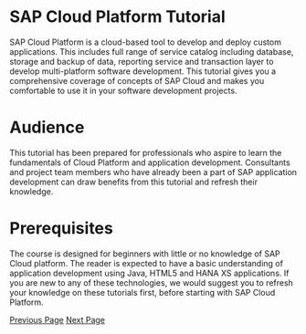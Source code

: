 # SAP Cloud Platform Tutorial
SAP Cloud Platform is a cloud-based tool to develop and deploy custom applications. This includes full range of service catalog including database, storage and backup of data, reporting service and transaction layer to develop multi-platform software development. This tutorial gives you a comprehensive coverage of concepts of SAP Cloud and makes you comfortable to use it in your software development projects.

# Audience
This tutorial has been prepared for professionals who aspire to learn the fundamentals of Cloud Platform and application development. Consultants and project team members who have already been a part of SAP application development can draw benefits from this tutorial and refresh their knowledge.

# Prerequisites
The course is designed for beginners with little or no knowledge of SAP Cloud platform. The reader is expected to have a basic understanding of application development using Java, HTML5 and HANA XS applications. If you are new to any of these technologies, we would suggest you to refresh your knowledge on these tutorials first, before starting with SAP Cloud Platform.


[Previous Page](../sap_cloud_platform/index.md) [Next Page](../sap_cloud_platform/sap_cloud_platform_introduction.md) 

